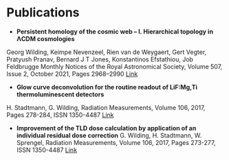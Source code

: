 # Publications

 * **Persistent homology of the cosmic web – I. Hierarchical topology in ΛCDM cosmologies**

Georg Wilding, Keimpe Nevenzeel, Rien van de Weygaert, Gert Vegter, Pratyush Pranav, Bernard J T Jones, Konstantinos Efstathiou, Job Feldbrugge
Monthly Notices of the Royal Astronomical Society, Volume 507, Issue 2, October 2021, Pages 2968–2990
[Link](https://doi.org/10.1093/mnras/stab2326)


 * **Glow curve deconvolution for the routine readout of LiF:Mg,Ti thermoluminescent detectors**

H. Stadtmann, G. Wilding, Radiation Measurements, Volume 106, 2017, Pages 278-284, ISSN 1350-4487
[Link](https://doi.org/10.1016/j.radmeas.2017.03.008.)


 * **Improvement of the TLD dose calculation by application of an individual residual dose correction**
    G. Wilding, H. Stadtmann, W. Sprengel, Radiation Measurements, Volume 106, 2017, Pages 273-277, ISSN 1350-4487
[Link](https://doi.org/10.1016/j.radmeas.2017.03.039.)
